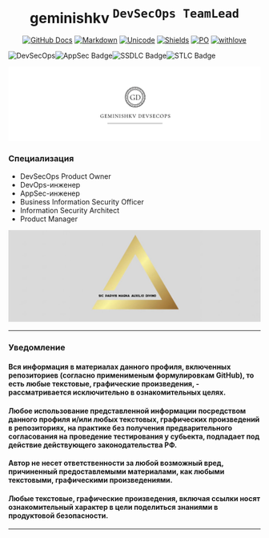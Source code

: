 <div align="center">
<h1><a id="intro"> geminishkv <sup><kbd>DevSecOps TeamLead</kbd></sup></a><br></h1>
<a href="https://docs.github.com/en"><img src="https://img.shields.io/static/v1?logo=github&logoColor=fff&label=&message=Docs&color=36393f&style=flat" alt="GitHub Docs"></a>
<a href="https://daringfireball.net/projects/markdown"><img src="https://img.shields.io/static/v1?logo=markdown&logoColor=fff&label=&message=Markdown&color=36393f&style=flat" alt="Markdown"></a> 
<a href="https://symbl.cc/en/unicode-table"><img src="https://img.shields.io/static/v1?logo=unicode&logoColor=fff&label=&message=Unicode&color=36393f&style=flat" alt="Unicode"></a> 
<a href="https://shields.io"><img src="https://img.shields.io/static/v1?logo=shieldsdotio&logoColor=fff&label=&message=Shields&color=36393f&style=flat" alt="Shields"></a>
<a href="https://img.shields.io/badge/Product_Management-2448a2"><img src="https://img.shields.io/badge/Product_Management-2448a2" alt= "PO"></a>
<a href="https://img.shields.io/badge/Creditionals-From_Russia_with_love-8b9aff"><img src="https://img.shields.io/badge/Creditionals-From_Russia_with_love-8b9aff" alt="withlove"></a> 
</div>

![DevSecOps](https://img.shields.io/badge/DevSecOps-you_would_like-15172a)![AppSec Badge](https://img.shields.io/badge/AppSec-15172a)![SSDLC Badge](https://img.shields.io/badge/DevOps-15172a)![STLC Badge](https://img.shields.io/badge/QA/STLC-15172a)

![Logo](artifacts/images/logo.png)

### Специализация
* DevSecOps Product Owner
* DevOps-инженер
* AppSec-инженер
* Business Information Security Officer
* Information Security Architect
* Product Manager

![Logo](artifacts/images/logo7.png)

--- 

### Уведомление

#### Вся информация в материалах данного профиля, включенных репозиториев (согласно применименым формулировкам GitHub), то есть любые текстовые, графические произведения, - рассматривается исключительно в ознакомительных целях.

#### Любое использование представленной информации посредством данного профиля и/или любых текстовых, графических произведений в репозиториях, на практике без получения предварительного согласования на проведение тестирования у субьекта, подпадает под действие действующего законодательства РФ.

#### Автор не несет ответственности за любой возможный вред, причиненный предоставлемыми материалами, как любыми текстовыми, графическими произведениями.

#### Любые текстовые, графические произведения, включая ссылки носят ознакомительный характер в цели поделиться знаниями в продуктовой безопасности.
---

